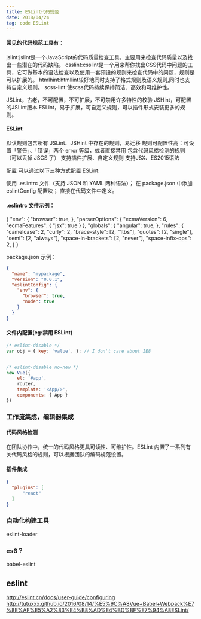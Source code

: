 ```yaml
---
title: ESLint代码规范
date: 2018/04/24
tag: code ESLint
---
```


####  常见的代码规范工具有：

jslint:jslint是一个JavaScript的代码质量检查工具，主要用来检查代码质量以及找出一些潜在的代码缺陷。
csslint:csslint是一个用来帮你找出CSS代码中问题的工具，它可做基本的语法检查以及使用一套预设的规则来检查代码中的问题，规则是可以扩展的。
htmlhint:htmllint较好地同时支持了格式规则及语义规则,同时也支持自定义规则。
scss-lint:使scss代码持续保持简洁、高效和可维护性。

JSLint，古老，不可配置，不可扩展，不可禁用许多特性的校验
JSHint，可配置的JSLint版本
ESLint，易于扩展，可自定义规则，可以插件形式安装更多的规则。


#### ESLint

默认规则包含所有 JSLint、JSHint 中存在的规则，易迁移
规则可配置性高：可设置「警告」、「错误」两个 error 等级，或者直接禁用
包含代码风格检测的规则（可以丢掉 JSCS 了）
支持插件扩展、自定义规则
支持JSX、ES2015语法


配置
可以通过以下三种方式配置 ESLint:

使用 .eslintrc 文件（支持 JSON 和 YAML 两种语法）；
在 package.json 中添加 eslintConfig 配置块；
直接在代码文件中定义。

#### .eslintrc 文件示例：
{
  "env": {
    "browser": true,
  },
  "parserOptions": {
    "ecmaVersion": 6,
    "ecmaFeatures": {
      "jsx": true
    }
  },
  "globals": {
    "angular": true,
  },
  "rules": {
    "camelcase": 2,
    "curly": 2,
    "brace-style": [2, "1tbs"],
    "quotes": [2, "single"],
    "semi": [2, "always"],
    "space-in-brackets": [2, "never"],
    "space-infix-ops": 2,
  }
}


package.json 示例：
```json
{
  "name": "mypackage",
  "version": "0.0.1",
  "eslintConfig": {
    "env": {
      "browser": true,
      "node": true
    }
  }
}
```

#### 文件内配置(eg:禁用 ESLint)
```javascript
/* eslint-disable */
var obj = { key: 'value', }; // I don't care about IE8


/* eslint-disable no-new */
new Vue({
	el: '#app',
	router,
	template: '<App/>',
	components: { App }
})
```

### 工作流集成，编辑器集成


#### 代码风格检测
在团队协作中，统一的代码风格更具可读性、可维护性。ESLint 内置了一系列有关代码风格的规则，可以根据团队的编码规范设置。


#### 插件集成
```json
{
  "plugins": [
      "react"
  ]
}
```


### 自动化构建工具
eslint-loader
### es6？
babel-eslint


## eslint

http://eslint.cn/docs/user-guide/configuring
http://tutuxxx.github.io/2016/08/14/%E5%9C%A8Vue+Babel+Webpack%E7%8E%AF%E5%A2%83%E4%B8%AD%E4%BD%BF%E7%94%A8ESLint/










